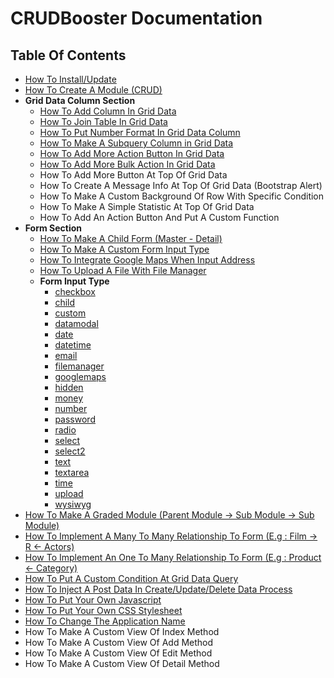 # CRUDBooster Documentation 
## Table Of Contents
- [How To Install/Update](./installation.md)
- [How To Create A Module (CRUD)](./how-to-create-module.md)
- **Grid Data Column Section**
  - [How To Add Column In Grid Data](./how-to-add-column.md)
  - [How To Join Table In Grid Data](./how-to-join-in-grid-data.md)
  - [How To Put Number Format In Grid Data Column](./how-to-put-number-format.md)
  - [How To Make A Subquery Column in Grid Data](./how-to-make-subquery.md)
  - [How To Add More Action Button In Grid Data](./how-add-more-action-button.md)
  - [How To Add More Bulk Action In Grid Data](./how-add-bulk-button.md)
  - How To Add More Button At Top Of Grid Data
  - How To Create A Message Info At Top Of Grid Data (Bootstrap Alert)
  - How To Make A Custom Background Of Row With Specific Condition
  - How To Make A Simple Statistic At Top Of Grid Data
  - How To Add An Action Button And Put A Custom Function  
- **Form Section**
  - [How To Make A Child Form (Master - Detail)](./how-to-make-a-child-form.md)
  - [How To Make A Custom Form Input Type](./form-custom.md)
  - [How To Integrate Google Maps When Input Address](./form-googlemaps.md)
  - [How To Upload A File With File Manager](./form-filemanager.md)
  - **Form Input Type**
    - [checkbox](./form-checkbox.md)
    - [child](./how-to-make-a-child-form.md)
    - [custom](./form-custom.md)
    - [datamodal](./form-datamodal.md)
    - [date](./form-date.md)
    - [datetime](./form-datetime.md)
    - [email](./form-email.md)
    - [filemanager](./form-filemanager.md)
    - [googlemaps](./form-googlemaps.md)
    - [hidden](./form-hidden.md)
    - [money](./form-money.md)
    - [number](./form-number.md)
    - [password](./form-password.md)
    - [radio](./form-radio.md)
    - [select](./form-select.md)
    - [select2](./form-select2.md)
    - [text](./form-text.md)
    - [textarea](./form-textarea.md)
    - [time](./form-time.md)
    - [upload](./form-upload.md)
    - [wysiwyg](./form-wysiwyg.md)
- [How To Make A Graded Module (Parent Module -> Sub Module -> Sub Module)](./how-to-make-graded-module.md)
- [How To Implement A Many To Many Relationship To Form (E.g : Film -> R <- Actors)](./how-to-many-to-many.md)
- [How To Implement An One To Many Relationship To Form (E.g : Product <- Category)](./how-to-one-to-many.md)
- [How To Put A Custom Condition At Grid Data Query](./how-to-put-custom-condition-grid-data.md)
- [How To Inject A Post Data In Create/Update/Delete Data Process](./how-to-inject-postdata.md)
- [How To Put Your Own Javascript](./how-to-put-your-own-javascript.md)
- [How To Put Your Own CSS Stylesheet](./how-to-put-own-css.md)
- [How To Change The Application Name](./how-to-change-app-name.md)
- How To Make A Custom View Of Index Method
- How To Make A Custom View Of Add Method
- How To Make A Custom View Of Edit Method
- How To Make A Custom View Of Detail Method
